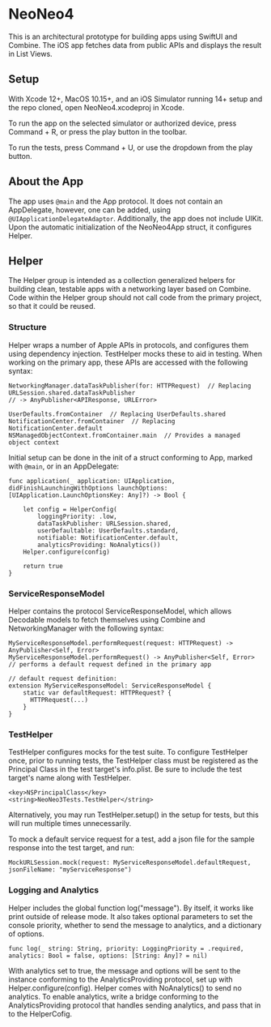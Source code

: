 # NeoNeo4

This is an architectural prototype for building apps using SwiftUI and Combine. The iOS app fetches data from public APIs and displays the result in List Views.

## Setup

With Xcode 12+, MacOS 10.15+, and an iOS Simulator running 14+ setup and the repo cloned, open NeoNeo4.xcodeproj in Xcode.

To run the app on the selected simulator or authorized device, press Command + R, or press the play button in the toolbar.

To run the tests, press Command + U, or use the dropdown from the play button.

## About the App

The app uses `@main` and the App protocol. It does not contain an AppDelegate, however, one can be added, using `@UIApplicationDelegateAdaptor`. Additionally, the app does not include UIKit. Upon the automatic initialization of the NeoNeo4App struct, it configures Helper.

## Helper

The Helper group is intended as a collection generalized helpers for building clean, testable apps with a networking layer based on Combine. Code within the Helper group should not call code from the primary project, so that it could be reused.

### Structure

Helper wraps a number of Apple APIs in protocols, and configures them using dependency injection. TestHelper mocks these to aid in testing. When working on the primary app, these APIs are accessed with the following syntax:

```
NetworkingManager.dataTaskPublisher(for: HTTPRequest)  // Replacing URLSession.shared.dataTaskPublisher
// -> AnyPublisher<APIResponse, URLError>

UserDefaults.fromContainer  // Replacing UserDefaults.shared
NotificationCenter.fromContainer  // Replacing NotificationCenter.default
NSManagedObjectContext.fromContainer.main  // Provides a managed object context
```

Initial setup can be done in the init of a struct conforming to App, marked with `@main`, or in an AppDelegate:
```
func application(_ application: UIApplication, didFinishLaunchingWithOptions launchOptions: [UIApplication.LaunchOptionsKey: Any]?) -> Bool {

    let config = HelperConfig(
        loggingPriority: .low,
        dataTaskPublisher: URLSession.shared,
        userDefaultable: UserDefaults.standard,
        notifiable: NotificationCenter.default,
        analyticsProviding: NoAnalytics())
    Helper.configure(config)

    return true
}
```

### ServiceResponseModel

Helper contains the protocol ServiceResponseModel, which allows Decodable models to fetch themselves using Combine and NetworkingManager with the following syntax:

```
MyServiceResponseModel.performRequest(request: HTTPRequest) -> AnyPublisher<Self, Error>
MyServiceResponseModel.performRequest() -> AnyPublisher<Self, Error> // performs a default request defined in the primary app

// default request definition:
extension MyServiceResponseModel: ServiceResponseModel {
    static var defaultRequest: HTTPRequest? {
      HTTPRequest(...)
    }
}
```

### TestHelper

TestHelper configures mocks for the test suite. To configure TestHelper once, prior to running tests, the TestHelper class must be registered as the Principal Class in the test target's info.plist. Be sure to include the test target's name along with TestHelper.
```
<key>NSPrincipalClass</key>
<string>NeoNeo3Tests.TestHelper</string>
```

Alternatively, you may run TestHelper.setup() in the setup for tests, but this will run multiple times unnecessarily.

To mock a default service request for a test, add a json file for the sample response into the test target, and run:
```
MockURLSession.mock(request: MyServiceResponseModel.defaultRequest, jsonFileName: "myServiceResponse")
```

### Logging and Analytics

Helper includes the global function log("message"). By itself, it works like print outside of release mode. It also takes optional parameters to set the console priority, whether to send the message to analytics, and a dictionary of options.
```
func log(_ string: String, priority: LoggingPriority = .required, analytics: Bool = false, options: [String: Any]? = nil)
```

With analytics set to true, the message and options will be sent to the instance conforming to the AnalyticsProviding protocol, set up with Helper.configure(config). Helper comes with NoAnalytics() to send no analytics. To enable analytics, write a bridge conforming to the AnalyticsProviding protocol that handles sending analytics, and pass that in to the HelperCofig.
